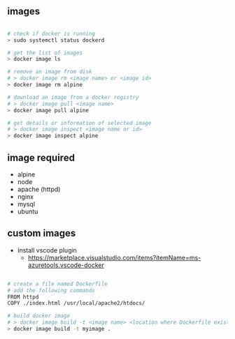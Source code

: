 ## images

```bash

# check if docker is running
> sudo systemctl status dockerd

# get the list of images
> docker image ls

# remove an image from disk
# > docker image rm <image name> or <image id>
> docker image rm alpine

# download an image from a docker registry
# > docker image pull <image name>
> docker image pull alpine

# get details or information of selected image
# > docker image inspect <image name or id>
> docker image inspect alpine

```

## image required

- alpine
- node
- apache (httpd)
- nginx
- mysql
- ubuntu

## custom images

- install vscode plugin
  - https://marketplace.visualstudio.com/items?itemName=ms-azuretools.vscode-docker

```bash

# create a file named Dockerfile
# add the following commands
FROM httpd
COPY ./index.html /usr/local/apache2/htdocs/

# build docker image
# > docker image build -t <image name> <location where Dockerfile exists>
> docker image build -t myimage .

```
